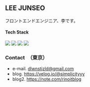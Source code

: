 ## LEE JUNSEO
フロントエンドエンジニア、李です。


#### Tech Stack
<img src="https://img.shields.io/badge/HTML5-E34F26?style=flat-square&amp;logo=HTML5&amp;logoColor=white" /> <img src="https://img.shields.io/badge/CSS3-1572B6?style=flat-square&amp;logo=CSS3&amp;logoColor=white" /> <img src="https://img.shields.io/badge/Javascript-F7DF1E?style=flat-square&logo=Javascript&logoColor=white"/> <img src="https://img.shields.io/badge/React-61DAFB?style=flat-square&logo=React&logoColor=black"/> 



### Contact　（東京）
- e-mail. dlwnstjzld@gmail.com    
- blog.  https://velog.io/@simplicityyy
- blog2. https://note.com/rinoitblog


